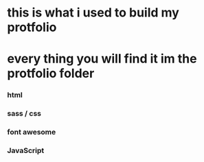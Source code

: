 # this is what i used to build my protfolio 

# every thing you will find it im the protfolio folder 

### html 
### sass / css
### font awesome
### JavaScript
